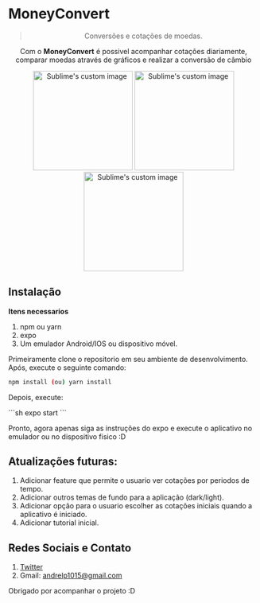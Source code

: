 ﻿<h1> MoneyConvert </h1>

> <p align="center"> Conversões e cotações de moedas.</p> 


<p align="center">
    Com o <b>MoneyConvert</b> é possivel acompanhar cotações diariamente,<br>comparar moedas através de gráficos e realizar a conversão de câmbio
</p>

<p align="center">
  <img src="./assets/readmeScreenshot1.png" alt="Sublime's custom image" width="200"/>  
  <img src="./assets/readmeScreenshot2.png" alt="Sublime's custom image" width="200"/>  
  <img src="./assets/readmeScreenshot3.png" alt="Sublime's custom image" width="200"/>
</p>

## Instalação

<strong>Itens necessarios</strong>

1. npm ou yarn
2. expo
3. Um emulador Android/IOS ou dispositivo móvel.

<p>
Primeiramente clone o repositorio em seu ambiente de desenvolvimento. Após, execute o seguinte comando:
</p> 

```sh
npm install (ou) yarn install
```

<p>Depois, execute:</p>
```sh
expo start
```
<p>
Pronto, agora apenas siga as instruções do expo e execute o aplicativo no emulador ou no dispositivo fisico :D
</p>

## Atualizações futuras:
1. Adicionar feature que permite o usuario ver cotações por periodos de tempo.
2. Adicionar outros temas de fundo para a aplicação (dark/light).
3. Adicionar opção para o usuario escolher as cotações iniciais quando a aplicativo é iniciado.
4. Adicionar tutorial inicial.



## Redes Sociais e Contato
1. [Twitter](https://twitter.com/andr3zinh000)
2. Gmail: andrelp1015@gmail.com

Obrigado por acompanhar o projeto :D


